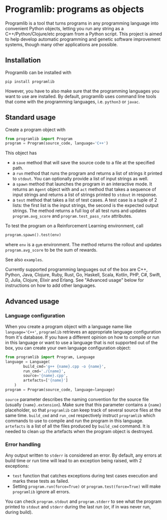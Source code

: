 # Programlib: programs as objects

Programlib is a tool that turns programs in any programming language into convenient Python objects, letting you run any string as a C++/Python/Clojure/etc program from a Python script.
This project is aimed to help develop automatic programming and genetic software improvement systems, though many other applications are possible.

## Installation

Programlib can be installed with

```
pip install programlib
```

However, you have to also make sure that the programming languages you want to use are installed.
By default, programlib uses command line tools that come with the programming languages, i.e. `python3` or `javac`.

## Standard usage

Create a program object with

```python
from programlib import Program
program = Program(source_code, language='C++')
```

This object has
- a `save` method that will save the source code to a file at the specified path.
- a `run` method that runs the program and returns a list of strings it printed to `stdout`. You can optionally provide a list of input strings as well.
- a `spawn` method that launches the program in an interactive mode. It returns an `Agent` object with and `act` method that takes a sequence of input strings and returns a list of strings printed to `stdout` in response.
- a `test` method that takes a list of test cases. A test case is a tuple of 2 lists: the first list is the input strings, the second is the expected output strings. The method returns a full log of all test runs and updates `program.avg_score` and `program.test_pass_rate` attributes.

To test the program on a Reinforcement Learning environment, call

```python
program.spawn().test(env)
```

where `env` is a `gym` environment. The method returns the rollout and updates `program.avg_score` to be the sum of rewards.

See also `examples`.

Currently supported programming languages out of the box are C++, Python, Java, Clojure, Ruby, Rust, Go, Haskell, Scala, Kotlin, PHP, C#, Swift, D, Julia, Clojure, Elixir and Erlang.
See "Advanced usage" below for instructions on how to add other languages.

## Advanced usage

### Language configuration

When you create a program object with a language name like `language='C++'`, `programlib` retrieves an appropriate language configuration from it's database.
If you have a different opinion on how to compile or run in this language or want to use a language that is not supported out of the box, you can create your own language configuration object:

```python
from programlib import Program, Language
language = Language(
        build_cmd='g++ {name}.cpp -o {name}',
        run_cmd='./{name}',
        source='{name}.cpp',
        artefacts=['{name}']
    )
program = Program(source_code, language=language)
```

`source` parameter describes the naming convention for the source file (usually `{name}.extension`). Make sure that this parameter contains a `{name}` placeholder, so that `programlib` can keep track of several source files at the same time.
`build_cmd` and `run_cmd` respectively instruct `programlib` which commands to use to compile and run the program in this language.
`artefacts` is a list of all the files produced by `build_cmd` command.
It is needed to clean up the artefacts when the program object is destroyed.

### Error handling

Any output written to `stderr` is considered an error.
By default, any errors at build time or run time will lead to an exception being raised, with 2 exceptions:
- `test` function that catches exceptions during test cases execution and marks these tests as failed.
- Setting `program.run(force=True)` or `program.test(force=True)` will make `programlib` ignore all errors.

You can check `program.stdout` and `program.stderr` to see what the program printed to `stdout` and `stderr` during the last run (or, if in was never run, during build).